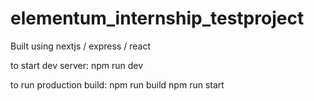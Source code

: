 # elementum_internship_testproject

Built using nextjs / express / react

to start dev server:
npm run dev

to run production build:
npm run build
npm run start
